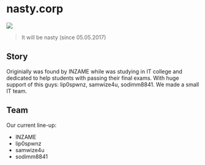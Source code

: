 # nasty.corp

![](https://sun9-64.userapi.com/c849424/v849424637/121ce0/mD2Ki-C8zmI.jpg)
>It will be nasty (since 05.05.2017)

## Story
Originially was found by INZAME while was studying in IT college and dedicated to help students with passing their final exams.
With huge support of this guys: lip0spwnz, samwize4u, sodimm8841.
We made a small IT team.

## Team
Our current line-up:
- INZAME
- lip0spwnz
- samwize4u
- sodimm8841



